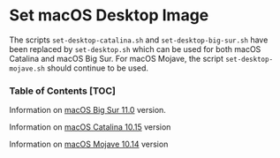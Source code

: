 # Set macOS Desktop Image

The scripts `set-desktop-catalina.sh` and `set-desktop-big-sur.sh` have been replaced by `set-desktop.sh` which can be used for both macOS Catalina and macOS Big Sur. For macOS Mojave, the script `set-desktop-mojave.sh` should continue to be used.

### Table of Contents [TOC]

Information on [macOS Big Sur 11.0](https://github.com/tech-otaku/macos-desktop/blob/master/BIG-SUR.md#macos-big-sur-110) version.

Information on [macOS Catalina 10.15](https://github.com/tech-otaku/macos-desktop/blob/master/CATALINA.md#macos-catalina-1015) version

Information on [macOS Mojave 10.14](https://github.com/tech-otaku/macos-desktop/blob/master/MOJAVE.md#macos-mojave-1014) version

